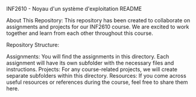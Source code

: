 INF2610 - Noyau d'un système d'exploitation README

About This Repository:
This repository has been created to collaborate on assignments and projects for our INF2610 course. We are excited to work together and learn from each other throughout this course.

Repository Structure:

Assignments: You will find the assignments in this directory. Each assignment will have its own subfolder with the necessary files and instructions.
Projects: For any course-related projects, we will create separate subfolders within this directory.
Resources: If you come across useful resources or references during the course, feel free to share them here.
